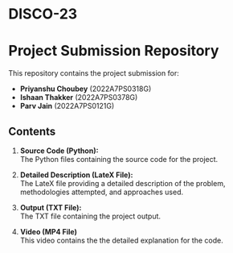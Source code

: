 # DISCO-23
# Project Submission Repository

This repository contains the project submission for:

- **Priyanshu Choubey** (2022A7PS0318G)
- **Ishaan Thakker** (2022A7PS0378G)
- **Parv Jain** (2022A7PS0121G)

## Contents

1. **Source Code (Python):**  
   The Python files containing the source code for the project.

2. **Detailed Description (LateX File):**  
   The LateX file providing a detailed description of the problem, methodologies attempted, and approaches used.

3. **Output (TXT File):**  
   The TXT file containing the project output.
   
4. **Video (MP4 File)**  
   This video contains the the detailed explanation for the code.
   
